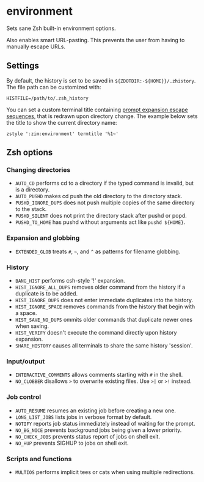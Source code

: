 environment
===========

Sets sane Zsh built-in environment options.

Also enables smart URL-pasting. This prevents the user from having to manually escape URLs.

Settings
--------

By default, the history is set to be saved in `${ZDOTDIR:-${HOME}}/.zhistory`.
The file path can be customized with:

    HISTFILE=/path/to/.zsh_history

You can set a custom terminal title containing [prompt expansion escape sequences],
that is redrawn upon directory change. The example below sets the title to show
the current directory name:

    zstyle ':zim:environment' termtitle '%1~'

Zsh options
-----------

### Changing directories

  * `AUTO_CD` performs cd to a directory if the typed command is invalid, but is a directory.
  * `AUTO_PUSHD` makes cd push the old directory to the directory stack.
  * `PUSHD_IGNORE_DUPS` does not push multiple copies of the same directory to the stack.
  * `PUSHD_SILENT` does not print the directory stack after pushd or popd.
  * `PUSHD_TO_HOME` has pushd without arguments act like `pushd ${HOME}`.

### Expansion and globbing

  * `EXTENDED_GLOB` treats `#`, `~`, and `^` as patterns for filename globbing.

### History

  * `BANG_HIST` performs csh-style '!' expansion.
  * `HIST_IGNORE_ALL_DUPS` removes older command from the history if a duplicate is to be added.
  * `HIST_IGNORE_DUPS` does not enter immediate duplicates into the history.
  * `HIST_IGNORE_SPACE` removes commands from the history that begin with a space.
  * `HIST_SAVE_NO_DUPS` ommits older commands that duplicate newer ones when saving.
  * `HIST_VERIFY` doesn't execute the command directly upon history expansion.
  * `SHARE_HISTORY` causes all terminals to share the same history 'session'.


### Input/output

  * `INTERACTIVE_COMMENTS` allows comments starting with `#` in the shell.
  * `NO_CLOBBER` disallows `>` to overwrite existing files. Use `>|` or `>!` instead.

### Job control

  * `AUTO_RESUME` resumes an existing job before creating a new one.
  * `LONG_LIST_JOBS` lists jobs in verbose format by default.
  * `NOTIFY` reports job status immediately instead of waiting for the prompt.
  * `NO_BG_NICE` prevents background jobs being given a lower priority.
  * `NO_CHECK_JOBS` prevents status report of jobs on shell exit.
  * `NO_HUP` prevents SIGHUP to jobs on shell exit.

### Scripts and functions

  * `MULTIOS` performs implicit tees or cats when using multiple redirections.

[prompt expansion escape sequences]: http://zsh.sourceforge.net/Doc/Release/Prompt-Expansion.html#Simple-Prompt-Escapes
